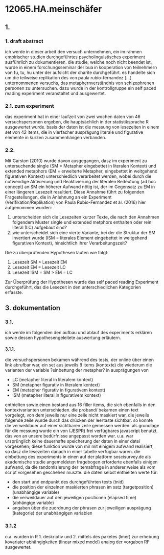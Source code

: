 # 12065.HA.meinschäfer
## 1.
### 1. draft abstract
ich werde in dieser arbeit den versuch unternehmen, ein im rahmen empirischer studien durchgeführtes psycholinguistisches experiment ausführlich zu dokumentieren. die studie, welche noch nicht beendet ist, wurde in einem forschungsseminar der bua in kooperation von teilnehmern von fu, tu, hu unter der aufsicht der charite durchgeführt. es handelte sich um die teilweise replikation des von paula rubio-fernandez (…) unternommenen versuchs, das metaphernverständnis von schizophrenen personen zu untersuchen. dazu wurde in der kontrollgruppe ein self paced reading experiment veranstaltet und ausgewertet.
### 2.1. zum experiment
das experiment hat in einer laufzeit von zwei wochen daten von 46 versuchspersonen ergeben, die hauptsächlich in der statistiksprache R ausgewertet wurde. basis der daten ist die messung von lesezeiten in einem set von 42 items, die in vierfacher ausprägung literale und figurative elemente in kurzen zusammenhängen verbanden.
### 2.2.
Mit Carston (2010) wurde davon ausgegangen, dasz im experiment zu untersuchende single (SM = Metapher eingebettet in literalen Kontext) und extended metaphors (EM = erweiterte Metapher, eingebettet in weitgehend figurativen Kontext) unterschiedlich verarbeitet werden, wobei durch die notwendige Aktivierung und Reaktivierung der literalen Bedeutung (ad hoc concept) an SM ein höherer Aufwand nötig ist, der im Gegensatz zu EM in einer längeren Lesezeit resultiert. Diese Annahme führt zu folgenden Fragestellungen, die in Anlehnung an ein Experiment (Verifikation/Replikation) von Paula Rubio-Fernandez et al. (2016) hier aufgenommen wurden:
1. unterscheiden sich die Lesezeiten kurzer Texte, die nach den Annahmen folgendem Muster single und extended metphors enthalten oder rein literal (LC) aufgebaut sind?
2. wie unterscheidet sich eine vierte Variante, bei der die Struktur der SM invertiert wurde (ISM = literales Element eingebettet in weitgehend figurativen Kontext), hinsichtlich ihrer Verarbeitungszeit?

Die zu überprüfenden Hypothesen lauten wie folgt:

1. Lesezeit SM \> Lesezeit EM
2. Lesezeit EM = Lesezeit LC
3. Lesezeit ISM = SM \> EM = LC

Zur Überprüfung der Hypothesen wurde das self paced reading Experiment durchgeführt, das die Lesezeit in den unterschiedlichen Kategorien erfasste.
## 3. dokumentation
### 3.1.
ich werde im folgenden den aufbau und ablauf des experiments erklären sowie dessen hypothesengeleitete auswertung erläutern.
#### 3.1.1.
die versuchspersonen bekamen während des tests, der online über einen link abrufbar war, ein set aus jeweils 8 items (kontexte) die wiederum die varianten der variable ?einbettung der metapher? in ausprägungen von 
- LC (metapher literal in literalem kontext)
- SM (metapher figurativ in literalem kontext)
- EM (metapher figurativ in figurativem kontext) 
- ISM (metapher literal in figurativem kontext)

enthielten sowie einen bestand aus 16 filler items, die sich ebenfalls in den kontextvarianten unterschieden. die proband/ bekamen einen text vorgelegt, von dem jeweils nur eine zeile nicht maskiert war, die jeweils folgende zeile wurde durch das drücken der leertaste sichtbar. so konnte die verweildauer auf einer sichtbaren zeile gemessen werden. als grundlage für die messung wurde ein von (JESPR) frei verfügbares javascript benutzt, das von an unsere bedürfnisse angepasst worden war. u.a. war ursprünglich keine dauerhafte speicherung der daten in einer datei vorgesehen; diese funktion wurde von mir mit einigem aufwand realisiert, so dasz die lesezeiten danach in einer tabelle verfügbar waren. die einbettung des experiments in einen auf der platform soscisurvey.de als akademische studie angemeldeten fragebogen erforderte ebenfalls einigen aufwand, da die randomisierung der itemabfrage in anderer weise als vom script vorgesehen geschehen muszte. die daten selbst enthielten werte für:
- den start und endpunkt des durchgeführten tests (tnid)
- die position der einzelnen maskierten phrasen im satz (targetposition) (unabhängige variable)
- die verweildauer auf den jeweiligen positionen (elapsed time) (abhängige variable)
- angaben über die zuordnung der phrasen zur jeweiligen ausprägung (kategorie) der unabhängigen variablen 

### 3.1.2
o.a. wurden in R 1. deskriptiv und 2. mittels des paketes (lmer) zur erhebung kovariater abhängigkeiten (linear mixed model) analog der vorgaben RF ausgewertet.